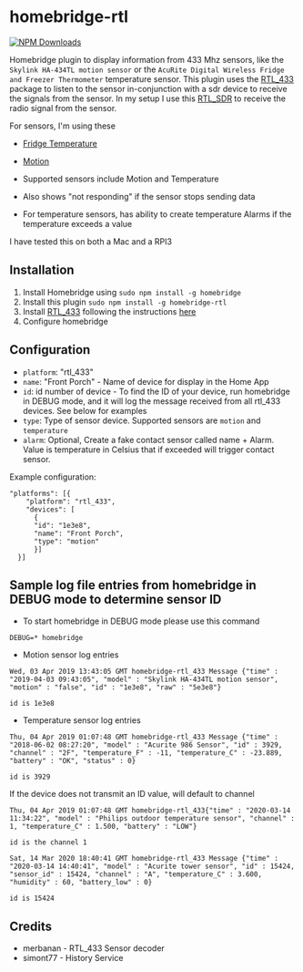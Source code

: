 # homebridge-rtl

[![NPM Downloads](https://img.shields.io/npm/dm/homebridge-rtl.svg?style=flat)](https://npmjs.org/package/homebridge-rtl)

Homebridge plugin to display information from 433 Mhz sensors, like the `Skylink HA-434TL motion sensor` or the `AcuRite Digital Wireless Fridge and Freezer Thermometer` temperature sensor.  This plugin uses the [RTL_433](https://github.com/merbanan/rtl_433) package to listen to the sensor in-conjunction with a sdr device to receive the signals from the sensor.  In my setup I use this [RTL_SDR](https://www.amazon.ca/gp/product/B00PAGS0HO/ref=ppx_yo_dt_b_asin_title_o07_s00?ie=UTF8&psc=1) to receive the radio signal from the sensor.

For sensors, I'm using these

* [Fridge Temperature](https://www.amazon.ca/gp/product/B004QJVU78/ref=ppx_yo_dt_b_asin_title_o01_s00?ie=UTF8&psc=1)
* [Motion](https://www.amazon.ca/gp/product/B003CWGDTK/ref=ppx_yo_dt_b_asin_title_o05_s00?ie=UTF8&psc=1)

* Supported sensors include Motion and Temperature
* Also shows "not responding" if the sensor stops sending data
* For temperature sensors, has ability to create temperature Alarms if the temperature exceeds a value

I have tested this on both a Mac and a RPI3

## Installation
1.	Install Homebridge using
`sudo npm install -g homebridge`
2.	Install this plugin
`sudo npm install -g homebridge-rtl`
3.	Install [RTL_433](https://github.com/merbanan/rtl_433) following the instructions [here](https://github.com/merbanan/rtl_433#installation-instructions)
4. Configure homebridge

## Configuration
* `platform`: "rtl_433"
* `name`: "Front Porch" - Name of device for display in the Home App
* `id`: id number of device - To find the ID of your device, run homebridge in DEBUG mode, and it will log the message received from all rtl_433 devices.  See below for examples
* `type`: Type of sensor device.  Supported sensors are `motion` and `temperature`
* `alarm`: Optional, Create a fake contact sensor called name + Alarm.  Value is temperature in Celsius that if exceeded will trigger contact sensor.

Example configuration:

```
"platforms": [{
    "platform": "rtl_433",
    "devices": [
      {
      "id": "1e3e8",
      "name": "Front Porch",
      "type": "motion"
      }]
  }]
```

## Sample log file entries from homebridge in DEBUG mode to determine sensor ID

* To start homebridge in DEBUG mode please use this command

`DEBUG=* homebridge`

* Motion sensor log entries

```
Wed, 03 Apr 2019 13:43:05 GMT homebridge-rtl_433 Message {"time" : "2019-04-03 09:43:05", "model" : "Skylink HA-434TL motion sensor", "motion" : "false", "id" : "1e3e8", "raw" : "5e3e8"}

id is 1e3e8
```

* Temperature sensor log entries

```
Thu, 04 Apr 2019 01:07:48 GMT homebridge-rtl_433 Message {"time" : "2018-06-02 08:27:20", "model" : "Acurite 986 Sensor", "id" : 3929, "channel" : "2F", "temperature_F" : -11, "temperature_C" : -23.889, "battery" : "OK", "status" : 0}

id is 3929
```

If the device does not transmit an ID value, will default to channel

```
Thu, 04 Apr 2019 01:07:48 GMT homebridge-rtl_433{"time" : "2020-03-14 11:34:22", "model" : "Philips outdoor temperature sensor", "channel" : 1, "temperature_C" : 1.500, "battery" : "LOW"}

id is the channel 1
```

```
Sat, 14 Mar 2020 18:40:41 GMT homebridge-rtl_433 Message {"time" : "2020-03-14 14:40:41", "model" : "Acurite tower sensor", "id" : 15424, "sensor_id" : 15424, "channel" : "A", "temperature_C" : 3.600, "humidity" : 60, "battery_low" : 0}

id is 15424
```

## Credits
* merbanan - RTL_433 Sensor decoder
* simont77 - History Service
